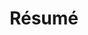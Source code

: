 ---
layout: cv
permalink: /resume/
title: Résumé
description:  Click on the PDF icon to download my résumé.
nav: true
nav_order: 4
cv_pdf: muhtasim_resume.pdf
---